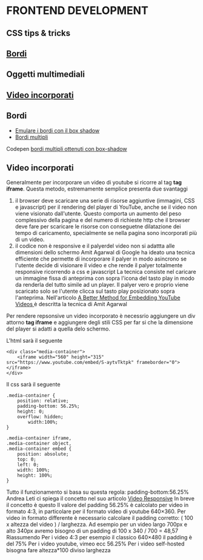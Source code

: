 # FRONTEND DEVELOPMENT

## CSS tips & tricks
## [Bordi](#bordi)

## Oggetti multimediali
## [Video incorporati](#video)


## Bordi
- [Emulare i bordi con il box shadow](https://makandracards.com/makandra/12019-css-emulate-borders-with-inset-box-shadows)
- [Bordi multipli](https://css-tricks.com/snippets/css/multiple-borders/)

Codepen [bordi multipli ottenuti con box-shadow](https://codepen.io/crbaruta/pen/RZgvwa)


## Video incorporati
Generalmente per incorporare un video di youtube si ricorre al tag **tag iframe**. Questa metodo, estremamente semplice presenta due svantaggi
1. il browser deve scaricare una serie di risorse aggiuntive (immagini, CSS e javascript) per il rendering del player di YouTube, anche se il video non viene visionato dall'utente. Questo comporta un aumento del peso complessivo della pagina e del numero di richieste http che il browser deve fare per scaricare le risorse con conseguetne dilatazione dei tempo di caricamento, specialmente se nella pagina sono incorporati più di un video.
2. il codice non è responsive e il palyerdel video non si adattta alle dimensioni dello schermo
Amit Agarwal di Google ha ideato una tecnica efficiente che permette di incorporare il palyer in modo asincrono se l'utente decide di visionare il video e che rende il palyer totalmente responsive ricorrendo a css e javascript
La tecnica consiste nel caricare un immagine fissa di anteprima con sopra l'icona del tasto play in modo da renderla del tutto simile ad un player. Il palyer vero e proprio viene scaricato solo se l'utente clicca sul tasto play posizionato sopra l'anteprima.
Nell'articolo [A Better Method for Embedding YouTube Videos ](https://www.labnol.org/internet/light-youtube-embeds/27941/) è descritta la tecnica di Amit Agarwal

Per rendere repsonsive un video incorporato è necessrio aggiungere un div attorno **tag iframe** e aggiungere degli stili CSS per far si che la dimensione del player si adatti a quella delo schermo.

L'html sarà il seguente
```
<div class="media-container">
	<iframe width="560" height="315" src="https://www.youtube.com/embed/S-aytvTktpk" frameborder="0"></iframe>
</div>
```

Il css sarà il seguente

```
.media-container {
	position: relative;
	padding-bottom: 56.25%;
	height: 0;
	overflow: hidden;
        width:100%;
}

.media-container iframe,  
.media-container object,  
.media-container embed {
	position: absolute;
	top: 0;
	left: 0;
	width: 100%;
	height: 100%;
} 
```

Tutto il funzionamento si basa su questa regola: padding-bottom:56.25% 
Andrea Leti ci spiega il concetto nel suo articolo [Video Responsive](https://www.andrealeti.it/video-responsive-o-elestic-video-quando-il-video-deve-adattarsi-soluzione-definitiva/)
In breve il concetto è questo
Il valore del padding 56.25%  è calcolato per video in formato 4:3, in particolare per il formato video di youtube 640×360.
Per video in formato differente è necessario calcolare il padding corretto: ( 100 x altezza del video ) / larghezza.
Ad esempio per un video largo 700px e alto 340px avremo bisogno di un padding di 100 x 340 / 700 = 48,57
Riassumendo
Per i video 4:3 per esempio il classico 640×480 il padding è del 75%
Per i video youtube, vimeo ecc 56.25%
Per i video self-hosted bisogna fare altezza*100 diviso larghezza




